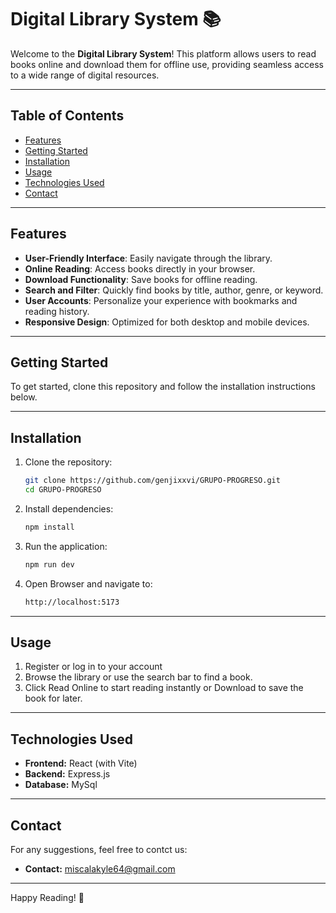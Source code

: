 # Digital Library System 📚  

Welcome to the **Digital Library System**! This platform allows users to read books online and download them for offline use, providing seamless access to a wide range of digital resources.

---

## Table of Contents
- [Features](#features)
- [Getting Started](#getting-started)
- [Installation](#installation)
- [Usage](#usage)
- [Technologies Used](#technologies-used)
- [Contact](#contact)

---

## Features  
- **User-Friendly Interface**: Easily navigate through the library.  
- **Online Reading**: Access books directly in your browser.  
- **Download Functionality**: Save books for offline reading.  
- **Search and Filter**: Quickly find books by title, author, genre, or keyword.  
- **User Accounts**: Personalize your experience with bookmarks and reading history.  
- **Responsive Design**: Optimized for both desktop and mobile devices.  

---

## Getting Started  

To get started, clone this repository and follow the installation instructions below.

---

## Installation  

1. Clone the repository:  
   ```bash
   git clone https://github.com/genjixxvi/GRUPO-PROGRESO.git
   cd GRUPO-PROGRESO
   ```
2. Install dependencies:
   ```bash
   npm install
   ```
3. Run the application:
   ```bash
   npm run dev
   ```
4. Open Browser and navigate to:
   ```bash
   http://localhost:5173
   ```

---

## Usage
1. Register or log in to your account
2. Browse the library or use the search bar to find a book.
3. Click Read Online to start reading instantly or Download to save the book for later.

---

## Technologies Used
 - **Frontend:** React (with Vite)
 - **Backend:** Express.js
 - **Database:** MySql

---

## Contact
For any suggestions, feel free to contct us:
 - **Contact:** miscalakyle64@gmail.com

---

Happy Reading! 📖